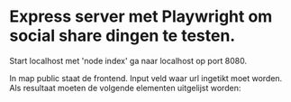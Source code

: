 # Express server met Playwright om social share dingen te testen.

Start localhost met 'node index' ga naar localhost op port 8080.

In map public staat de frontend. Input veld waar url ingetikt moet worden. Als resultaat moeten de volgende elementen uitgelijst worden:
 
